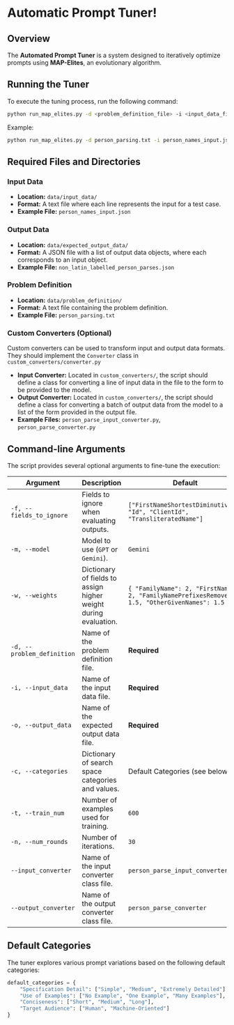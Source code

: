 # Automatic Prompt Tuner!

## Overview
The **Automated Prompt Tuner** is a system designed to iteratively optimize prompts using **MAP-Elites**, an evolutionary algorithm.

## Running the Tuner
To execute the tuning process, run the following command:

```sh
python run_map_elites.py -d <problem_definition_file> -i <input_data_file> -o <output_data_file>
```

Example:
```sh
python run_map_elites.py -d person_parsing.txt -i person_names_input.json -o non_latin_labelled_person_parses.json
```

## Required Files and Directories

### Input Data
- **Location:** `data/input_data/`
- **Format:** A text file where each line represents the input for a test case.
- **Example File:** `person_names_input.json`

### Output Data
- **Location:** `data/expected_output_data/`
- **Format:** A JSON file with a list of output data objects, where each corresponds to an input object.
- **Example File:** `non_latin_labelled_person_parses.json`

### Problem Definition
- **Location:** `data/problem_definition/`
- **Format:** A text file containing the problem definition.
- **Example File:** `person_parsing.txt`

### Custom Converters (Optional)
Custom converters can be used to transform input and output data formats.
They should implement the `Converter` class in `custom_converters/converter.py`
- **Input Converter:** Located in `custom_converters/`, the script should define a class for converting a line of input data in the file to the form to be provided to the model.
- **Output Converter:** Located in `custom_converters/`, the script should define a class for converting a batch of output data from the model to a list of the form provided in the output file.
- **Example Files:** `person_parse_input_converter.py`, `person_parse_converter.py`

## Command-line Arguments
The script provides several optional arguments to fine-tune the execution:

| Argument | Description | Default |
|----------|-------------|---------|
| `-f, --fields_to_ignore` | Fields to ignore when evaluating outputs. | `["FirstNameShortestDiminutives", "Id", "ClientId", "TransliteratedName"]` |
| `-m, --model` | Model to use (`GPT` or `Gemini`). | `Gemini` |
| `-w, --weights` | Dictionary of fields to assign higher weight during evaluation. | `{ "FamilyName": 2, "FirstName": 2, "FamilyNamePrefixesRemoved": 1.5, "OtherGivenNames": 1.5 }` |
| `-d, --problem_definition` | Name of the problem definition file. | **Required** |
| `-i, --input_data` | Name of the input data file. | **Required** |
| `-o, --output_data` | Name of the expected output data file. | **Required** |
| `-c, --categories` | Dictionary of search space categories and values. | Default Categories (see below) |
| `-t, --train_num` | Number of examples used for training. | `600` |
| `-n, --num_rounds` | Number of iterations. | `30` |
| `--input_converter` | Name of the input converter class file. | `person_parse_input_converter` |
| `--output_converter` | Name of the output converter class file. | `person_parse_converter` |

## Default Categories
The tuner explores various prompt variations based on the following default categories:
```python
default_categories = {
    "Specification Detail": ["Simple", "Medium", "Extremely Detailed"],
    "Use of Examples": ["No Example", "One Example", "Many Examples"],
    "Conciseness": ["Short", "Medium", "Long"],
    "Target Audience": ["Human", "Machine-Oriented"]
}
```

